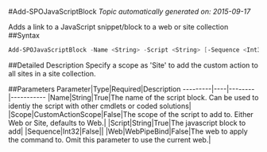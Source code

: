 #Add-SPOJavaScriptBlock
*Topic automatically generated on: 2015-09-17*

Adds a link to a JavaScript snippet/block to a web or site collection
##Syntax
```powershell
Add-SPOJavaScriptBlock -Name <String> -Script <String> [-Sequence <Int32>] [-Scope <CustomActionScope>] [-Web <WebPipeBind>]
```


##Detailed Description
Specify a scope as 'Site' to add the custom action to all sites in a site collection.

##Parameters
Parameter|Type|Required|Description
---------|----|--------|-----------
|Name|String|True|The name of the script block. Can be used to identiy the script with other cmdlets or coded solutions|
|Scope|CustomActionScope|False|The scope of the script to add to. Either Web or Site, defaults to Web.|
|Script|String|True|The javascript block to add|
|Sequence|Int32|False||
|Web|WebPipeBind|False|The web to apply the command to. Omit this parameter to use the current web.|
<!-- Ref: 816D24119E51FB05015613CBD355BD74 -->
